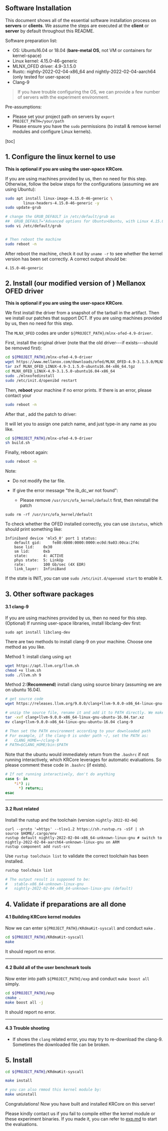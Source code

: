 ## Software Installation

This document shows all of the essential software installation process on **servers** or **clients**. We assume the steps are executed at the **client** or **server** by default throughout this README. 

Software preparation list: 

- OS: Ubuntu16.04 or 18.04  (**bare-metal OS**, not VM or containers for kernel-space)
- Linux kernel: 4.15.0-46-generic
- MLNX_OFED driver: 4.9-3.1.5.0
- Rustc: nightly-2022-02-04-x86_64 and nightly-2022-02-04-aarch64 (only tested for user-space)
- Clang-9

> If you have trouble configuring the OS, we can provide a few number of servers with the experiment environment.  

Pre-assumptions:

- Please set your project path on servers by `export PROJECT_PATH=/your/path`
- Please ensure you have the `sudo` permissions (to install & remove kernel modules and configure Linux kernels). 

[toc]

## 1. Configure the linux kernel to use

**This is optional if you are using the user-space KRCore**. 

If you are using machines provided by us, then no need for this step.  Otherwise, follow the below steps for the configurations (assuming we are using Ubuntu): 

```sh
sudo apt install linux-image-4.15.0-46-generic \
		linux-headers-4.15.0-46-generic -y
sudo update-grub

# change the GRUB_DEFAULT in /etc/default/grub as 
## 	GRUB_DEFAULT="Advanced options for Ubuntu>Ubuntu, with Linux 4.15.0-46-generic"
sudo vi /etc/default/grub


# Then reboot the machine
sudo reboot -n
```

After reboot the machine, check it out by `uname -r` to see whether the kernel version has been set correctly. A correct output should be: 

```
4.15.0-46-generic
```



## 2. Install (our modified version of ) Mellanox OFED driver

**This is optional if you are using the user-space KRCore**. 

We first install the driver from a snapshot of the tarball in the artifact. Then we install our patches that support DCT.  If you are using machines provided by us, then no need for this step. 

The `MLNX_OFED` codes are under `${PROJECT_PATH}/mlnx-ofed-4.9-driver`. 

First, install the original driver (note that the old driver---if exists---should be removed first):

```sh
cd ${PROJECT_PATH}/mlnx-ofed-4.9-driver
wget https://www.mellanox.com/downloads/ofed/MLNX_OFED-4.9-3.1.5.0/MLNX_OFED_LINUX-4.9-3.1.5.0-ubuntu16.04-x86_64.tgz
tar zxf MLNX_OFED_LINUX-4.9-3.1.5.0-ubuntu16.04-x86_64.tgz
cd MLNX_OFED_LINUX-4.9-3.1.5.0-ubuntu16.04-x86_64 
sudo ./mlnxofedinstall
sudo /etc/init.d/openibd restart
```

Then, **reboot** your machine if no error prints.  If there is an error, please contact your 

```sh
sudo reboot -n
```

After that , add the patch to driver:

It will let you to assign one patch name, and just type-in any name as you like.

```sh
cd ${PROJECT_PATH}/mlnx-ofed-4.9-driver
sh build.sh
```

Finally, reboot again:

```sh
sudo reboot -n
```

Note: 

- Do not modify the tar file.

- If give the error message "the ib_dc_wr not found":

  - Please remove `/usr/src/ofa_kernel/default` first, then reinstall the patch

```
sudo rm -rf /usr/src/ofa_kernel/default
```

To check whether the OFED installed correctly, you can use `ibstatus`,  which should print something like:

```
Infiniband device 'mlx5_0' port 1 status:
	default gid:	 fe80:0000:0000:0000:ec0d:9a03:00ca:2f4c
	base lid:	 0x30
	sm lid:		 0xb
	state:		 4: ACTIVE
	phys state:	 5: LinkUp
	rate:		 100 Gb/sec (4X EDR)
	link_layer:	 InfiniBand
```

If the state is INIT, you can use `sudo /etc/init.d/opensmd start` to enable it. 

## 3. Other software packages 

#### 3.1 clang-9

If you are using machines provided by us, then no need for this step. 
(Optional) If running user-space libraries, install libclang-dev first: 
```
sudo apt install libclang-dev
```

There are two methods to install clang-9 on your machine. Choose one method as you like.

Method 1: install clang using `apt`

```bash
wget https://apt.llvm.org/llvm.sh
chmod +x llvm.sh
sudo ./llvm.sh 9
```

Method 2:(**Recommend**) install clang using source binary (assuming we are on ubuntu 16.04). 

```bash
# get source code
wget https://releases.llvm.org/9.0.0/clang+llvm-9.0.0-x86_64-linux-gnu-ubuntu-16.04.tar.xz

# unzip the source file, rename it and add it to PATH directly. We make bash as an example.
tar -xvf clang+llvm-9.0.0-x86_64-linux-gnu-ubuntu-16.04.tar.xz
mv clang+llvm-9.0.0-x86_64-linux-gnu-ubuntu-16.04 clang-9

# Then set the PATH environment according to your downloaded path
# For example, if the clang-9 is under path ~/, set the PATH as:
#	CLANG_HOME=~/clang-9
# PATH=$CLANG_HOME/bin:$PATH
```

Note that the ubuntu would immediately return from the `.bashrc` if not running interactively, which KRCore leverages for automatic evaluations. So please comment these code in `.bashrc` (if exists).

```sh
# If not running interactively, don't do anything
case $- in
    *i*) ;;
      *) return;;
esac
```

---

#### 3.2 Rust related

Install the rustup and the toolchain (version `nightly-2022-02-04`)

```
curl --proto '=https' --tlsv1.2 https://sh.rustup.rs -sSf | sh
source $HOME/.cargo/env
rustup default nightly-2022-02-04-x86_64-unknown-linux-gnu # switch to nightly-2022-02-04-aarch64-unknown-linux-gnu on ARM
rustup component add rust-src
```

Use `rustup toolchain list` to validate the correct toolchain has been installed.

```sh
rustup toolchain list

# The output result is supposed to be:
#   stable-x86_64-unknown-linux-gnu
#   nightly-2022-02-04-x86_64-unknown-linux-gnu (default)
```

## 4. Validate if preparations are all done

#### 4.1 Building KRCore kernel modules

Now we can enter `${PROJECT_PATH}/KRdmaKit-syscall` and conduct `make` .

```sh
cd ${PROJECT_PATH}/KRdmaKit-syscall
make
```

It should report no error. 

---

#### 4.2 Build all of the user benchmark tools

Now enter into path `${PROJECT_PATH}/exp` and conduct `make boost all` simply.

```sh
cd ${PROJECT_PATH}/exp
cmake .
make boost all -j
```

It should report no error. 

---

#### 4.3 Trouble shooting

- If shows the `clang` related error, you may try to re-download the clang-9. Sometimes the downloaded file can be broken.



## 5. Install 

```sh
cd ${PROJECT_PATH}/KRdmaKit-syscall

make install

# you can also rmmod this kernel module by:
make uninstall
```

Congratulations! Now you have built and installed KRCore on this server! 

Please kindly contact us if you fail to compile either the kernel module or these experiment binaries. If you made it, you can refer to [exp.md](exp.md) to start the evaluations.
